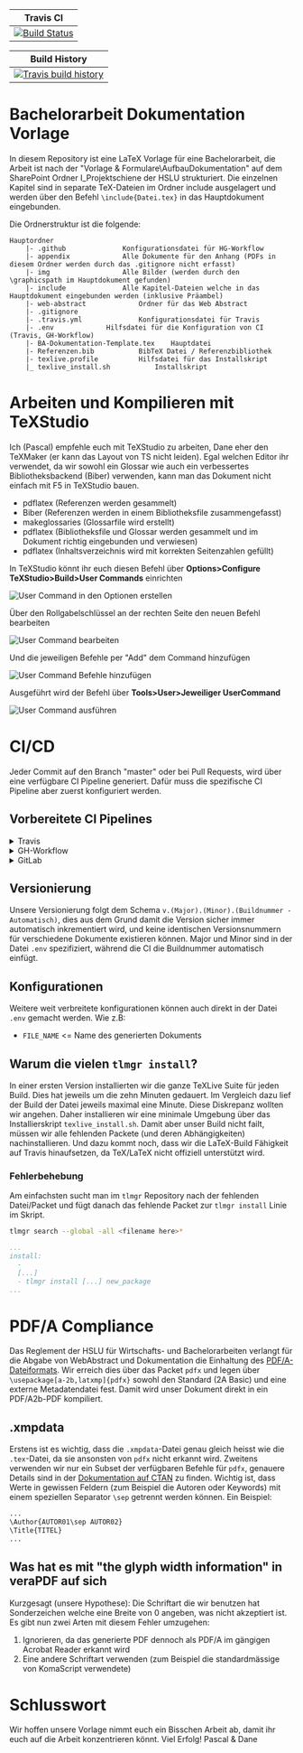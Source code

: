 | Travis CI                                             |
|-------------------------------------------------------|
| [![Build Status][travis-badge]][travis-url]           |

| Build History                                         |
|-------------------------------------------------------|
| [![Travis build history][travis-history]][travis-url] |

[travis-url]: https://travis-ci.org/HSLU-BaumannWicki/BA-Dokumentation-Template
[travis-badge]: https://travis-ci.org/HSLU-BaumannWicki/BA-Dokumentation-Template.svg?branch=master
[travis-history]: https://buildstats.info/travisci/chart/HSLU-BaumannWicki/BA-Dokumentation-Template?branch=master&includeBuildsFromPullRequest=false

# Bachelorarbeit Dokumentation Vorlage
In diesem Repository ist eine LaTeX Vorlage für eine Bachelorarbeit, die Arbeit ist nach der "Vorlage & Formulare\AufbauDokumentation" auf dem SharePoint Ordner I_Projektschiene der HSLU strukturiert.
Die einzelnen Kapitel sind in separate TeX-Dateien im Ordner include ausgelagert und werden über den Befehl ```\include{Datei.tex}``` in das Hauptdokument eingebunden.

Die Ordnerstruktur ist die folgende:

```text
Hauptordner
	|- .github				Konfigurationsdatei für HG-Workflow
	|- appendix				Alle Dokumente für den Anhang (PDFs in diesem Ordner werden durch das .gitignore nicht erfasst)
	|- img					Alle Bilder (werden durch den \graphicspath im Hauptdokument gefunden)
	|- include				Alle Kapitel-Dateien welche in das Hauptdokument eingebunden werden (inklusive Präambel)
	|- web-abstract				Ordner für das Web Abstract
	|- .gitignore
	|- .travis.yml				Konfigurationsdatei für Travis
	|- .env				Hilfsdatei für die Konfiguration von CI (Travis, GH-Workflow)
	|- BA-Dokumentation-Template.tex	Hauptdatei
	|- Referenzen.bib			BibTeX Datei / Referenzbibliothek
	|- texlive.profile			Hilfsdatei für das Installskript
	|_ texlive_install.sh			Installskript
```

# Arbeiten und Kompilieren mit TeXStudio
Ich (Pascal) empfehle euch mit TeXStudio zu arbeiten, Dane eher den TeXMaker (er kann das Layout von TS nicht leiden). Egal welchen Editor ihr verwendet, da wir sowohl ein Glossar wie auch ein verbessertes Bibliotheksbackend (Biber) verwenden, kann man das Dokument nicht einfach mit F5 in TeXStudio bauen.

* pdflatex (Referenzen werden gesammelt)
* Biber (Referenzen werden in einem Bibliotheksfile zusammengefasst)
* makeglossaries (Glossarfile wird erstellt)
* pdflatex (Bibliotheksfile und Glossar werden gesammelt und im Dokument richtig eingebunden und verwiesen)
* pdflatex (Inhaltsverzeichnis wird mit korrekten Seitenzahlen gefüllt)

In TeXStudio könnt ihr euch diesen Befehl über **Options>Configure TeXStudio>Build>User Commands** einrichten

![User Command in den Optionen erstellen](./README_user_command.png)

Über den Rollgabelschlüssel an der rechten Seite den neuen Befehl bearbeiten

![User Command bearbeiten](./README_user_command2.png)

Und die jeweiligen Befehle per "Add" dem Command hinzufügen

![User Command Befehle hinzufügen](./README_user_command3.png)

Ausgeführt wird der Befehl über **Tools>User>Jeweiliger UserCommand**

![User Command ausführen](./README_user_command4.png)

# CI/CD
Jeder Commit auf den Branch "master" oder bei Pull Requests, wird über eine verfügbare CI Pipeline generiert. Dafür muss die spezifische CI Pipeline aber zuerst konfiguriert werden.

## Vorbereitete CI Pipelines
<details>
<summary>Travis</summary>

Dafür muss [Travis-CI.org](https://travis-ci.org/) oder [Travis-CI.com](https://travis-ci.com) zuerst die diesbezüglichen Berechtigungen erhalten, und für dieses Repo aktiviert sein. Danach muss der Dateiname in ```travis.yml``` nachgetragen werden. Damit das Deployment funktioniert, muss ein OAuth Token generiert werden und in Travis hinterlegt werden.

> Jeder commit wird über Travis gebaut und bei einer Änderung auf dem Master direkt als "Pre-Release" deployed.


### OAuth Token in Environment Variable in Travis
Generiere über die [Anleitung von Github](https://help.github.com/en/articles/creating-a-personal-access-token-for-the-command-line) ein OAuth Token für dein Konto mit den Berechtigungen ```repo``` oder nur ```public_repo```. Danach kopierst du den erhaltenen Hash in eine Environment Variable namens ```GIT_AUTH``` in den Einstellungen von Travis für dein jeweiliges Repo.

![Environment Variable in Travis](./README_env_variable_git_auth.png)

</details>
<details>
<summary>GH-Workflow</summary>

Hierfür muss nichts Spezielles konfiguriert werden. Es ist allerdings zu beachten, dass jeder Run zu den ["gratis" runner Minutes](https://docs.github.com/en/billing/managing-billing-for-github-actions/about-billing-for-github-actions#included-storage-and-minutes) dazuzählt. Also kurz überprüfen, damit es keine unschönen Überraschungen gibt.

> Die generierte Dokumentation wird bei den Artefakts des Jobs abgelegt.

</details>
<details>
<summary>GitLab</summary>

GitLab muss einen Runner haben, damit die CI ausgeführt werden kann. Dafür kann z.B. ein eigener registriert werden: https://docs.gitlab.com/runner/

Mindestanforderungen für diesen sind:
- Docker (CI Benutzer muss Container starten können)

Nicht vergessen, die ```tags``` in der Datei ```.gitlab-ci.yml``` anzupassen, damit GitLab den richtigen Runner verwendet.

> Die generierte Dokumentation wird bei den Artefakts des Jobs abgelegt.

</details>

## Versionierung
Unsere Versionierung folgt dem Schema ```v.(Major).(Minor).(Buildnummer - Automatisch)```, dies aus dem Grund damit die Version sicher immer automatisch inkrementiert wird, und keine identischen Versionsnummern für verschiedene Dokumente existieren können. Major und Minor sind in der Datei ```.env``` spezifiziert, während die CI die Buildnummer automatisch einfügt.

## Konfigurationen
Weitere weit verbreitete konfigurationen können auch direkt in der Datei ```.env``` gemacht werden. Wie z.B:
- ```FILE_NAME``` <= Name des generierten Dokuments

## Warum die vielen ```tlmgr install```?
In einer ersten Version installierten wir die ganze TeXLive Suite für jeden Build. Dies hat jeweils um die zehn Minuten gedauert. Im Vergleich dazu lief der Build der Datei jeweils maximal eine Minute. Diese Diskrepanz wollten wir angehen. Daher installieren wir eine minimale Umgebung über das Installierskript ```texlive_install.sh```. Damit aber unser Build nicht failt, müssen wir alle fehlenden Packete (und deren Abhängigkeiten) nachinstallieren. Und dazu kommt noch, dass wir die LaTeX-Build Fähigkeit auf Travis hinaufsetzen, da TeX/LaTeX nicht offiziell unterstützt wird.

### Fehlerbehebung
Am einfachsten sucht man im ```tlmgr``` Repository nach der fehlenden Datei/Packet und fügt danach das fehlende Packet zur ```tlmgr install``` Linie im Skript.

```bash
tlmgr search --global -all <filename here>*
```
```yaml
...
install:
  - 
  [...]
  - tlmgr install [...] new_package
...
```

# PDF/A Compliance
Das Reglement der HSLU für Wirtschafts- und Bachelorarbeiten verlangt für die Abgabe von WebAbstract und Dokumentation die Einhaltung des [PDF/A-Dateiformats](http://www.pdfa.org/). Wir erreich dies über das Packet ```pdfx``` und legen über ```\usepackage[a-2b,latxmp]{pdfx}``` sowohl den Standard (2A Basic) und eine externe Metadatendatei fest. Damit wird unser Dokument direkt in ein PDF/A2b-PDF kompiliert.

## <Dateiname>.xmpdata
Erstens ist es wichtig, dass die ```.xmpdata```-Datei genau gleich heisst wie die ```.tex```-Datei, da sie ansonsten von ```pdfx``` nicht erkannt wird. Zweitens verwenden wir nur ein Subset der verfügbaren Befehle für ```pdfx```, genauere Details sind in der [Dokumentation auf CTAN](https://www.ctan.org/pkg/pdfx) zu finden. Wichtig ist, dass Werte in gewissen Feldern (zum Beispiel die Autoren oder Keywords) mit einem speziellen Separator ```\sep``` getrennt werden können. Ein Beispiel:

```xml
...
\Author{AUTOR01\sep AUTOR02}
\Title{TITEL}
...
```

## Was hat es mit "the glyph width information" in veraPDF auf sich
Kurzgesagt (unsere Hypothese): Die Schriftart die wir benutzen hat Sonderzeichen welche eine Breite von 0 angeben, was nicht akzeptiert ist.
Es gibt nun zwei Arten mit diesem Fehler umzugehen:
1. Ignorieren, da das generierte PDF dennoch als PDF/A im gängigen Acrobat Reader erkannt wird
2. Eine andere Schriftart verwenden (zum Beispiel die standardmässige von KomaScript verwendete)

# Schlusswort
Wir hoffen unsere Vorlage nimmt euch ein Bisschen Arbeit ab, damit ihr euch auf die Arbeit konzentrieren könnt. Viel Erfolg!
Pascal & Dane
